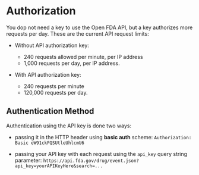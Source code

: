 # Authorization

You dop not need a key to use the Open FDA API, but a key authorizes more requests per day. These are the current API request limits:

- Without API authorization key:
  - 240 requests allowed per minute, per IP address
  - 1,000 requests per day, per IP address.

- With API authorization key:
  - 240 requests per minute
  - 120,000 requests per day.

## Authentication Method

Authentication using the API key is done two ways:

- passing it in the HTTP header using **basic auth** scheme: `Authorization: Basic eW91ckFQSUtleUhlcmU6`

- passing your API key with each request using the `api_key` query string parameter: `https://api.fda.gov/drug/event.json?api_key=yourAPIKeyHere&search=...`
